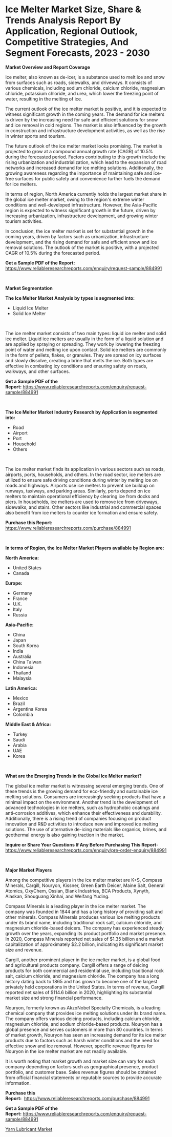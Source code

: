 <p><h1>Ice Melter Market Size, Share & Trends Analysis Report By Application, Regional Outlook, Competitive Strategies, And Segment Forecasts, 2023 - 2030</h1></p><p><strong>Market Overview and Report Coverage</strong></p>
<p><p>Ice melter, also known as de-icer, is a substance used to melt ice and snow from surfaces such as roads, sidewalks, and driveways. It consists of various chemicals, including sodium chloride, calcium chloride, magnesium chloride, potassium chloride, and urea, which lower the freezing point of water, resulting in the melting of ice.</p><p>The current outlook of the ice melter market is positive, and it is expected to witness significant growth in the coming years. The demand for ice melters is driven by the increasing need for safe and efficient solutions for snow and ice removal in cold regions. The market is also influenced by the growth in construction and infrastructure development activities, as well as the rise in winter sports and tourism.</p><p>The future outlook of the ice melter market looks promising. The market is projected to grow at a compound annual growth rate (CAGR) of 10.5% during the forecasted period. Factors contributing to this growth include the rising urbanization and industrialization, which lead to the expansion of road networks and increased demand for ice melting solutions. Additionally, the growing awareness regarding the importance of maintaining safe and ice-free surfaces for public safety and convenience further fuels the demand for ice melters.</p><p>In terms of region, North America currently holds the largest market share in the global ice melter market, owing to the region's extreme winter conditions and well-developed infrastructure. However, the Asia-Pacific region is expected to witness significant growth in the future, driven by increasing urbanization, infrastructure development, and growing winter tourism activities.</p><p>In conclusion, the ice melter market is set for substantial growth in the coming years, driven by factors such as urbanization, infrastructure development, and the rising demand for safe and efficient snow and ice removal solutions. The outlook of the market is positive, with a projected CAGR of 10.5% during the forecasted period.</p></p>
<p><strong>Get a Sample PDF of the Report:</strong> <a href="https://www.reliableresearchreports.com/enquiry/request-sample/884991">https://www.reliableresearchreports.com/enquiry/request-sample/884991</a></p>
<p>&nbsp;</p>
<p><strong>Market Segmentation</strong></p>
<p><strong>The Ice Melter Market Analysis by types is segmented into:</strong></p>
<p><ul><li>Liquid Ice Melter</li><li>Solid Ice Melter</li></ul></p>
<p>&nbsp;</p>
<p><p>The ice melter market consists of two main types: liquid ice melter and solid ice melter. Liquid ice melters are usually in the form of a liquid solution and are applied by spraying or spreading. They work by lowering the freezing point of water and melting ice upon contact. Solid ice melters are commonly in the form of pellets, flakes, or granules. They are spread on icy surfaces and slowly dissolve, creating a brine that melts the ice. Both types are effective in combating icy conditions and ensuring safety on roads, walkways, and other surfaces.</p></p>
<p><strong>Get a Sample PDF of the Report:</strong>&nbsp;<a href="https://www.reliableresearchreports.com/enquiry/request-sample/884991">https://www.reliableresearchreports.com/enquiry/request-sample/884991</a></p>
<p>&nbsp;</p>
<p><strong>The Ice Melter Market Industry Research by Application is segmented into:</strong></p>
<p><ul><li>Road</li><li>Airport</li><li>Port</li><li>Household</li><li>Others</li></ul></p>
<p>&nbsp;</p>
<p><p>The ice melter market finds its application in various sectors such as roads, airports, ports, households, and others. In the road sector, ice melters are utilized to ensure safe driving conditions during winter by melting ice on roads and highways. Airports use ice melters to prevent ice buildup on runways, taxiways, and parking areas. Similarly, ports depend on ice melters to maintain operational efficiency by clearing ice from docks and piers. In households, ice melters are used to remove ice from driveways, sidewalks, and stairs. Other sectors like industrial and commercial spaces also benefit from ice melters to counter ice formation and ensure safety.</p></p>
<p><strong>Purchase this Report:</strong>&nbsp; <a href="https://www.reliableresearchreports.com/purchase/884991">https://www.reliableresearchreports.com/purchase/884991</a></p>
<p>&nbsp;</p>
<p><strong>In terms of Region, the Ice Melter Market Players available by Region are:</strong></p>
<p>
    <p> <strong> North America: </strong>
        <ul>
            <li>United States</li>
            <li>Canada</li>
        </ul>
        </p> 
    <p> <strong> Europe: </strong>
        <ul>
            <li>Germany</li>
            <li>France</li>
            <li>U.K.</li>
            <li>Italy</li>
            <li>Russia</li>
        </ul>
        </p> 
    <p> <strong> Asia-Pacific: </strong>
        <ul>
            <li>China</li>
            <li>Japan</li>
            <li>South Korea</li>
            <li>India</li>
            <li>Australia</li>
            <li>China Taiwan</li>
            <li>Indonesia</li>
            <li>Thailand</li>
            <li>Malaysia</li>
        </ul>
        </p> 
    <p> <strong> Latin America: </strong>
        <ul>
            <li>Mexico</li>
            <li>Brazil</li>
            <li>Argentina Korea</li>
            <li>Colombia</li>
        </ul>
        </p> 
    <p> <strong> Middle East & Africa: </strong>
        <ul>
            <li>Turkey</li>
            <li>Saudi</li>
            <li>Arabia</li>
            <li>UAE</li>
            <li>Korea</li>
        </ul>
    </p>
    </p>
<p>&nbsp;</p>
<p><strong>What are the Emerging Trends in the Global Ice Melter market?</strong></p>
<p><p>The global ice melter market is witnessing several emerging trends. One of these trends is the growing demand for eco-friendly and sustainable ice melting solutions. Consumers are increasingly seeking products that have a minimal impact on the environment. Another trend is the development of advanced technologies in ice melters, such as hydrophobic coatings and anti-corrosion additives, which enhance their effectiveness and durability. Additionally, there is a rising trend of companies focusing on product innovation and R&D activities to introduce new and improved ice melting solutions. The use of alternative de-icing materials like organics, brines, and geothermal energy is also gaining traction in the market.</p></p>
<p><strong>Inquire or Share Your Questions If Any Before Purchasing This Report</strong>- <a href="https://www.reliableresearchreports.com/enquiry/pre-order-enquiry/884991">https://www.reliableresearchreports.com/enquiry/pre-order-enquiry/884991</a></p>
<p>&nbsp;</p>
<p><strong>Major Market Players</strong></p>
<p><p>Among the competitive players in the ice melter market are K+S, Compass Minerals, Cargill, Nouryon, Kissner, Green Earth Deicer, Maine Salt, General Atomics, OxyChem, Ossian, Blank Industries, BCA Products, Xynyth, Alaskan, Shouguang Xinhai, and Weifang Yuding.</p><p>Compass Minerals is a leading player in the ice melter market. The company was founded in 1844 and has a long history of providing salt and other minerals. Compass Minerals produces various ice melting products under its brand name, including traditional rock salt, calcium chloride, and magnesium chloride-based deicers. The company has experienced steady growth over the years, expanding its product portfolio and market presence. In 2020, Compass Minerals reported net sales of $1.35 billion and a market capitalization of approximately $2.2 billion, indicating its significant market size and revenue.</p><p>Cargill, another prominent player in the ice melter market, is a global food and agricultural products company. Cargill offers a range of deicing products for both commercial and residential use, including traditional rock salt, calcium chloride, and magnesium chloride. The company has a long history dating back to 1865 and has grown to become one of the largest privately held corporations in the United States. In terms of revenue, Cargill reported net sales of $114.6 billion in 2020, highlighting its substantial market size and strong financial performance.</p><p>Nouryon, formerly known as AkzoNobel Specialty Chemicals, is a leading chemical company that provides ice melting solutions under its brand name. The company offers various deicing products, including calcium chloride, magnesium chloride, and sodium chloride-based products. Nouryon has a global presence and serves customers in more than 80 countries. In terms of market growth, Nouryon has seen an increasing demand for its ice melter products due to factors such as harsh winter conditions and the need for effective snow and ice removal. However, specific revenue figures for Nouryon in the ice melter market are not readily available.</p><p>It is worth noting that market growth and market size can vary for each company depending on factors such as geographical presence, product portfolio, and customer base. Sales revenue figures should be obtained from official financial statements or reputable sources to provide accurate information.</p></p>
<p><strong>Purchase this Report:</strong>&nbsp;&nbsp;<a href="https://www.reliableresearchreports.com/purchase/884991">https://www.reliableresearchreports.com/purchase/884991</a></p>
<p></p>
<p><strong>Get a Sample PDF of the Report:</strong>&nbsp;<a href="https://www.reliableresearchreports.com/enquiry/request-sample/884991">https://www.reliableresearchreports.com/enquiry/request-sample/884991</a></p>
<p><p><a href="https://github.com/CliffMedina6/Market-Research-Report-List-2/blob/main/yarn-lubricant-market.md">Yarn Lubricant Market</a></p></p>